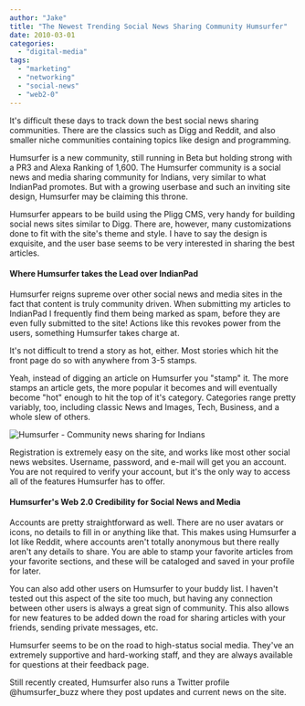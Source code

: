 ```yaml
---
author: "Jake"
title: "The Newest Trending Social News Sharing Community Humsurfer"
date: 2010-03-01
categories: 
  - "digital-media"
tags: 
  - "marketing"
  - "networking"
  - "social-news"
  - "web2-0"
---
```


It's difficult these days to track down the best social news sharing communities. There are the classics such as Digg and Reddit, and also smaller niche communities containing topics like design and programming.

<!--more-->

Humsurfer is a new community, still running in Beta but holding strong with a PR3 and Alexa Ranking of 1,600. The Humsurfer community is a social news and media sharing community for Indians, very similar to what IndianPad promotes. But with a growing userbase and such an inviting site design, Humsurfer may be claiming this throne.

Humsurfer appears to be build using the Pligg CMS, very handy for building social news sites similar to Digg. There are, however, many customizations done to fit with the site's theme and style. I have to say the design is exquisite, and the user base seems to be very interested in sharing the best articles.

#### Where Humsurfer takes the Lead over IndianPad

Humsurfer reigns supreme over other social news and media sites in the fact that content is truly community driven. When submitting my articles to IndianPad I frequently find them being marked as spam, before they are even fully submitted to the site! Actions like this revokes power from the users, something Humsurfer takes charge at.

It's not difficult to trend a story as hot, either. Most stories which hit the front page do so with anywhere from 3-5 stamps.

Yeah, instead of digging an article on Humsurfer you "stamp" it. The more stamps an article gets, the more popular it becomes and will eventually become "hot" enough to hit the top of it's category. Categories range pretty variably, too, including classic News and Images, Tech, Business, and a whole slew of others.

![Humsurfer - Community news sharing for Indians](images/humsurfer-login-register.jpg "Registration and Login Screen for Humsurfer")

Registration is extremely easy on the site, and works like most other social news websites. Username, password, and e-mail will get you an account. You are not required to verify your account, but it's the only way to access all of the features Humsurfer has to offer.

#### Humsurfer's Web 2.0 Credibility for Social News and Media

Accounts are pretty straightforward as well. There are no user avatars or icons, no details to fill in or anything like that. This makes using Humsurfer a lot like Reddit, where accounts aren't totally anonymous but there really aren't any details to share. You are able to stamp your favorite articles from your favorite sections, and these will be cataloged and saved in your profile for later.

You can also add other users on Humsurfer to your buddy list. I haven't tested out this aspect of the site too much, but having any connection between other users is always a great sign of community. This also allows for new features to be added down the road for sharing articles with your friends, sending private messages, etc.

Humsurfer seems to be on the road to high-status social media. They've an extremely supportive and hard-working staff, and they are always available for questions at their feedback page.

Still recently created, Humsurfer also runs a Twitter profile @humsurfer\_buzz where they post updates and current news on the site.
